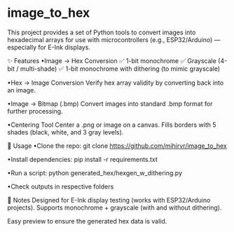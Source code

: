 # image_to_hex
This project provides a set of Python tools to convert images into hexadecimal arrays for use with microcontrollers (e.g., ESP32/Arduino) — especially for E-Ink displays.

✨ Features
•Image → Hex Conversion
✅ 1-bit monochrome
✅ Grayscale (4-bit / multi-shade)
✅ 1-bit monochrome with dithering (to mimic grayscale)

•Hex → Image Conversion
Verify hex array validity by converting back into an image.

•Image → Bitmap (.bmp)
Convert images into standard .bmp format for further processing.

•Centering Tool
Center a .png or image on a canvas.
Fills borders with 5 shades (black, white, and 3 gray levels).

🚀 Usage
•Clone the repo:
git clone https://github.com/mihirvr/image_to_hex

•Install dependencies:
pip install -r requirements.txt

•Run a script:
python generated_hex/hexgen_w_dithering.py

•Check outputs in respective folders


📌 Notes
Designed for E-Ink display testing (works with ESP32/Arduino projects).
Supports monochrome + grayscale (with and without dithering).

Easy preview to ensure the generated hex data is valid.

